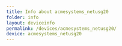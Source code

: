 ```yaml
---
title: Info about acmesystems_netusg20
folder: info
layout: deviceinfo
permalink: /devices/acmesystems_netusg20/
device: acmesystems_netusg20
---
```

